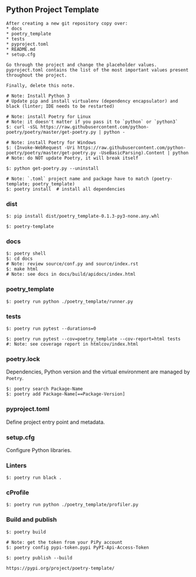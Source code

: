 ## Python Project Template

```
After creating a new git repository copy over:
* docs
* poetry_template
* tests
* pyproject.toml
* README.md
* setup.cfg

Go through the project and change the placeholder values. pyproject.toml contains the list of the most important values present throughout the project.

Finally, delete this note.
```

```
# Note: Install Python 3
# Update pip and install virtualenv (dependency encapsulator) and black (linter; IDE needs to be restarted)

# Note: install Poetry for Linux
# Note: it doesn't matter if you pass it to `python` or `python3`
$: curl -sSL https://raw.githubusercontent.com/python-poetry/poetry/master/get-poetry.py | python -

# Note: install Poetry for Windows
$: (Invoke-WebRequest -Uri https://raw.githubusercontent.com/python-poetry/poetry/master/get-poetry.py -UseBasicParsing).Content | python
# Note: do NOT update Poetry, it will break itself

$: python get-poetry.py --uninstall
```

```
# Note: `.toml` project name and package have to match (poetry-template; poetry_template)
$: poetry install  # install all dependencies
```

### dist

```
$: pip install dist/poetry_template-0.1.3-py3-none.any.whl

$: poetry-template
```

### docs

```
$: poetry shell
$: cd docs
# Note: review source/conf.py and source/index.rst
$: make html
# Note: see docs in docs/build/apidocs/index.html
```

### poetry_template

```
$: poetry run python ./poetry_template/runner.py
```

### tests

```
$: poetry run pytest --durations=0
```

```
$: poetry run pytest --cov=poetry_template --cov-report=html tests
#: Note: see coverage report in htmlcov/index.html
```

### poetry.lock

Dependencies, Python version and the virtual environment are managed by `Poetry`.

```
$: poetry search Package-Name
$: poetry add Package-Name[==Package-Version]
```

### pyproject.toml

Define project entry point and metadata.  

### setup.cfg

Configure Python libraries.  

### Linters

```
$: poetry run black .
```

### cProfile

```
$: poetry run python ./poetry_template/profiler.py
```

### Build and publish

```
$: poetry build

# Note: get the token from your PiPy account
$: poetry config pypi-token.pypi PyPI-Api-Access-Token
```

```
$: poetry publish --build
```

```
https://pypi.org/project/poetry-template/
```
